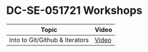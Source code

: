 # DC-SE-051721 Workshops

| Topic            | Video                |
| -----            | -----                |
| Into to Git/Github & Iterators| [Video](https://youtu.be/5FcwyPNn6ZE) |
